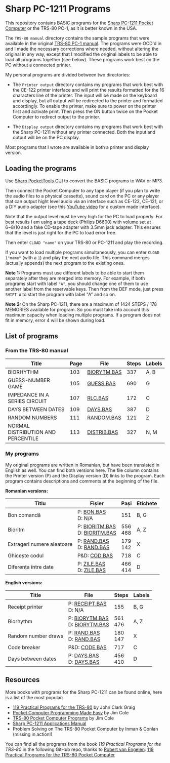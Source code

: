 # Sharp PC-1211 Programs

This repository contains BASIC programs for the [Sharp PC-1211 Pocket Computer](https://en.wikipedia.org/wiki/Sharp_PC-1211) or the TRS-80 PC-1, as it is better known in the USA.

The `TRS-80 manual` directory contains the sample programs that were available in the original [TRS-80 PC-1 manual](https://archive.org/details/trs80-pc1-manual). The programs were OCD'd in and I made the necessary corrections where needed, without altering the original in any way, except that I modified the original labels to be able to load all programs together (see below). These programs work best on the PC without a connected printer.

My personal programs are divided between two directories:

- The `Printer output` directory contains my programs that work best with the CE-122 printer interface and will print the results formatted for the 16 characters line of the printer. The input will be made on the keyboard and display, but all output will be redirected to the printer and formatted accordingly. To enable the printer, make sure to power on the printer first and activate print. Then press the ON button twice on the Pocket Computer to redirect output to the printer.

- The `Display output` directory contains my programs that work best with the Sharp PC-1211 without any printer connected. Both the input and output will be on the PC display.

Most programs that I wrote are available in both a printer and display version.

## Loading the programs

Use [Sharp PocketTools GUI](https://github.com/SilverGreen93/SharpPocketToolsGUI) to convert the BASIC programs to WAV or MP3.

Then connect the Pocket Computer to any tape player (if you plan to write the audio files to a physical cassette), sound card on the PC or any player that can output hight level audio via an interface such as CE-122, CE-121, or a DIY audio adapter (see this [YouTube video](https://www.youtube.com/watch?v=g4643eLIfSY) for a custom made interface).

Note that the output level must be very high for the PC to load properly. For best results I am using a tape deck (Philips D6600) with volume set at 6~8/10 and a fake CD-tape adapter with 3.5mm jack adapter. This ensures that the level is just right for the PC to load error free.

Then enter `CLOAD "name"` on your TRS-80 or PC-1211 and play the recording.

If you want to load multiple programs simultaneously, you can enter `CLOAD 1"name"` (with a `1`) and play the next audio file. This command merges (actually appends) the next program to the existing ones.

**Note 1:** Programs must use different labels to be able to start them separately after they are merged into memory. For example, if both programs start with label `"A"`, you should change one of them to use another label from the reservable keys. Then from the DEF mode, just press `SHIFT A` to start the program with label "A" and so on.

**Note 2:** On the Sharp PC-1211, there are a maximum of 1424 STEPS / 178 MEMORIES available for program. So you must take into account this maximum capacity when loading multiple programs. If a program does not fit in memory, error 4 will be shown during load.

## List of programs

### From the TRS-80 manual

| Title | Page | File | Steps | Labels |
| ----- | ---- | ---- | ----- | ------ |
| BIORHYTHM | 103 | [BIORYTM.BAS](TRS-80%20manual/BIORYTM.BAS) | 337 | A, B |
| GUESS-NUMBER GAME | 105 | [GUESS.BAS](TRS-80%20manual/GUESS.BAS) | 690 | G |
| IMPEDANCE IN A SERIES CIRCUIT | 107 | [RLC.BAS](TRS-80%20manual/RLC.BAS) | 172 | C |
| DAYS BETWEEN DATES | 109 | [DAYS.BAS](TRS-80%20manual/DAYS.BAS) | 387 | D |
| RANDOM NUMBERS | 111 | [RANDOM.BAS](TRS-80%20manual/RANDOM.BAS) | 121 | Z |
| NORMAL DISTRIBUTION AND PERCENTILE | 113 | [DISTRIB.BAS](TRS-80%20manual/DISTRIB.BAS) | 327 | N, M |

### My programs

My original programs are written in Romanian, but have been translated in English as well. You can find both versions here. The file column contains the Printer version (P) and the Display version (D) links to the program. Each program contains descriptions and comments at the beginning of the file.

**Romanian versions:**

| Titlu | Fișier | Pași | Etichete |
| ----- | ------ | ---- | -------- |
| Bon comandă | P: [BON.BAS](Printer%20output/BON.BAS) <br> D: N/A | 151 | B, G |
| Bioritm | P: [BIORITM.BAS](Printer%20output/BIORITM.BAS) <br> D: [BIORITM.BAS](Display%20output/BIORITM.BAS) | 556 <br> 468 | A, Z |
| Extrageri numere aleatoare | P: [RAND.BAS](Printer%20output/RAND.BAS) <br> D: [RAND.BAS](Display%20output/RAND.BAS) | 179 <br> 142 | X |
| Ghicește codul | P&D: [COD.BAS](Printer%20output/COD.BAS) | 718 | C |
| Diferența între date | P: [ZILE.BAS](Printer%20output/ZILE.BAS) <br> D: [ZILE.BAS](Display%20output/ZILE.BAS) | 466 <br> 414 | D |

**English versions:**

| Title | File | Steps | Labels |
| ----- | ---- | ----- | ------ |
| Receipt printer | P: [RECEIPT.BAS](Printer%20output/en/RECEIPT.BAS) <br> D: N/A | 155 | B, G |
| Biorhythm | P: [BIORYTM.BAS](Printer%20output/BIORYTM.BAS) <br> D: [BIORYTM.BAS](Display%20output/BIORYTM.BAS) | 561 <br> 476 | A, Z |
| Random number draws | P: [RAND.BAS](Printer%20output/en/RAND.BAS) <br> D: [RAND.BAS](Display%20output/en/RAND.BAS) | 180 <br> 147 | X |
| Code breaker | P&D: [CODE.BAS](Printer%20output/CODE.BAS) | 717 | C |
| Days between dates | P: [DAYS.BAS](Printer%20output/en/DAYS.BAS) <br> D: [DAYS.BAS](Display%20output/en/DAYS.BAS) | 456 <br> 410 | D |


## Resources

More books with programs for the Sharp PC-1211 can be found online, here is a list of the most popular:

- [119 Practical Programs for the TRS-80](https://archive.org/details/119_Practical_Programs_for_the_TRS-80_1982_Tab_Books) by John Clark Graig
- [Pocket Computer Programming Made Easy](https://archive.org/details/Pocket_Computer_Programming_Made_Easy_1982_ARCsoft_Publishers) by Jim Cole
- [TRS-80 Pocket Computer Programs](https://archive.org/details/Pocket_Computer_Programs_1981_Artsoft) by Jim Cole
- [Sharp PC-1211 Applications Manual](https://archive.org/details/applications-manual)
- Problem Solving on The TRS-80 Pocket Computer by Inman & Conlan (missing in action!)

You can find all the programs from the book _119 Practical Programs for the TRS-80_ in the following GitHub repo, thanks to [Robert van Engelen](https://github.com/Robert-van-Engelen): [119 Practical Programs for the TRS-80 Pocket Computer](https://github.com/Robert-van-Engelen/119-Practical-Programs-for-the-TRS-80-Pocket-Computer)
